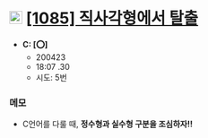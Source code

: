 # <img src='https://doky.space/assets/icpclev/b3.svg' height=23px> [[1085] 직사각형에서 탈출](http://icpc.me/1085)

- **C: [:o:]**
  - 200423
  - 18:07 .30
  - 시도: 5번

### 메모
 - C언어를 다룰 때, **정수형과 실수형 구분을 조심하자!!**
